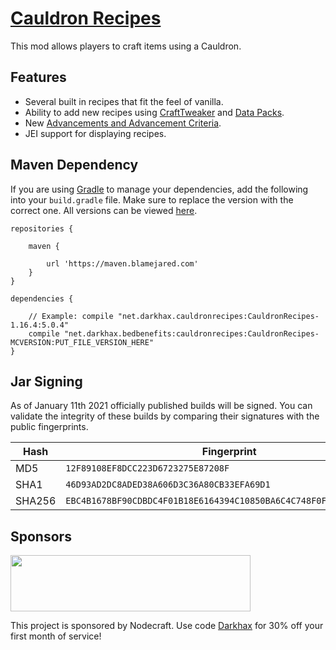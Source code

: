 # [Cauldron Recipes](https://www.curseforge.com/minecraft/mc-mods/cauldron-recipes)
This mod allows players to craft items using a Cauldron.

## Features
- Several built in recipes that fit the feel of vanilla.
- Ability to add new recipes using [CraftTweaker](https://github.com/Darkhax-Minecraft/Cauldron-Recipes/wiki/CraftTweaker-Support) and [Data Packs](https://github.com/Darkhax-Minecraft/Cauldron-Recipes/wiki/Data-Pack-Support).
- New [Advancements and Advancement Criteria](https://github.com/Darkhax-Minecraft/Cauldron-Recipes/wiki/Advancements).
- JEI support for displaying recipes.

## Maven Dependency
If you are using [Gradle](https://gradle.org) to manage your dependencies, add the following into your `build.gradle` file. Make sure to replace the version with the correct one. All versions can be viewed [here](https://maven.blamejared.com/net/darkhax/cauldronrecipes/).
```
repositories {

    maven {
    
        url 'https://maven.blamejared.com'
    }
}

dependencies {

    // Example: compile "net.darkhax.cauldronrecipes:CauldronRecipes-1.16.4:5.0.4"
    compile "net.darkhax.bedbenefits:cauldronrecipes:CauldronRecipes-MCVERSION:PUT_FILE_VERSION_HERE"
}
```

## Jar Signing

As of January 11th 2021 officially published builds will be signed. You can validate the integrity of these builds by comparing their signatures with the public fingerprints.

| Hash   | Fingerprint                                                        |
|--------|--------------------------------------------------------------------|
| MD5    | `12F89108EF8DCC223D6723275E87208F`                                 |
| SHA1   | `46D93AD2DC8ADED38A606D3C36A80CB33EFA69D1`                         |
| SHA256 | `EBC4B1678BF90CDBDC4F01B18E6164394C10850BA6C4C748F0FA95F2CB083AE5` |


## Sponsors
<img src="https://nodecraft.com/assets/images/logo-dark.png" width="384" height="90">

This project is sponsored by Nodecraft. Use code [Darkhax](https://nodecraft.com/r/darkhax) for 30% off your first month of service!

	